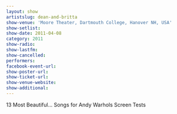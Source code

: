 ```yaml
---
layout: show
artistslug: dean-and-britta
show-venue: 'Moore Theater, Dartmouth College, Hanover NH, USA'
show-setlist: 
show-date: 2011-04-08
category: 2011
show-radio: 
show-lastfm: 
show-cancelled: 
performers: 
facebook-event-url: 
show-poster-url: 
show-ticket-url: 
show-venue-website: 
show-additional: 
---
```


13 Most Beautiful... Songs for Andy Warhols Screen Tests